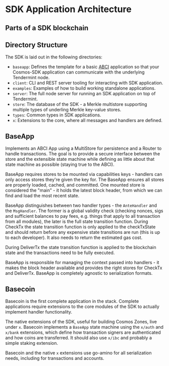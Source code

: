 # SDK Application Architecture

## Parts of a SDK blockchain



## Directory Structure

The SDK is laid out in the following directories:

- `baseapp`: Defines the template for a basic [ABCI](https://cosmos.network/whitepaper#abci) application so that your Cosmos-SDK application can communicate with the underlying Tendermint node.
- `client`: CLI and REST server tooling for interacting with SDK application.
- `examples`: Examples of how to build working standalone applications.
- `server`: The full node server for running an SDK application on top of
  Tendermint.
- `store`: The database of the SDK - a Merkle multistore supporting multiple types of underling Merkle key-value stores.
- `types`: Common types in SDK applications.
- `x`: Extensions to the core, where all messages and handlers are defined.

## BaseApp

Implements an ABCI App using a MultiStore for persistence and a Router to handle transactions.
The goal is to provide a secure interface between the store and the extensible state machine
while defining as little about that state machine as possible (staying true to the ABCI).

BaseApp requires stores to be mounted via capabilities keys - handlers can only access
stores they're given the key for. The BaseApp ensures all stores are properly loaded, cached, and committed.
One mounted store is considered the "main" - it holds the latest block header, from which we can find and load the most recent state.

BaseApp distinguishes between two handler types - the `AnteHandler` and the `MsgHandler`.
The former is a global validity check (checking nonces, sigs and sufficient balances to pay fees,
e.g. things that apply to all transaction from all modules), the later is the full state transition function.
During CheckTx the state transition function is only applied to the checkTxState and should return
before any expensive state transitions are run (this is up to each developer). It also needs to return the estimated
gas cost.

During DeliverTx the state transition function is applied to the blockchain state and the transactions
need to be fully executed.

BaseApp is responsible for managing the context passed into handlers - it makes the block header available and provides the right stores for CheckTx and DeliverTx. BaseApp is completely agnostic to serialization formats.

## Basecoin

Basecoin is the first complete application in the stack. Complete applications require extensions to the core modules of the SDK to actually implement handler functionality.

The native extensions of the SDK, useful for building Cosmos Zones, live under `x`.
Basecoin implements a `BaseApp` state machine using the `x/auth` and `x/bank` extensions,
which define how transaction signers are authenticated and how coins are transferred. It should also use `x/ibc` and probably a simple staking extension.

Basecoin and the native `x` extensions use go-amino for all serialization needs, including for transactions and accounts.



